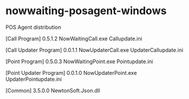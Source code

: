 # nowwaiting-posagent-windows
POS Agent distribution

[Call Program]
0.5.1.2
NowWaitingCall.exe
Callupdate.ini

[Call Updater Program]
0.0.1.1
NowUpdaterCall.exe
UpdaterCallupdate.ini

[Point Program]
0.5.0.3
NowWaitingPoint.exe
Pointupdate.ini

[Point Updater Program]
0.0.1.0
NowUpdaterPoint.exe
UpdaterPointupdate.ini

[Common]
3.5.0.0
NewtonSoft.Json.dll

